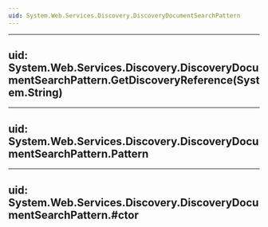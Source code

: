 ```yaml
---
uid: System.Web.Services.Discovery.DiscoveryDocumentSearchPattern
---
```


---
uid: System.Web.Services.Discovery.DiscoveryDocumentSearchPattern.GetDiscoveryReference(System.String)
---

---
uid: System.Web.Services.Discovery.DiscoveryDocumentSearchPattern.Pattern
---

---
uid: System.Web.Services.Discovery.DiscoveryDocumentSearchPattern.#ctor
---
